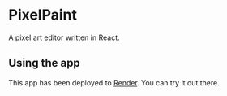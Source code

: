 # PixelPaint

A pixel art editor written in React.

## Using the app

This app has been deployed to [Render](https://pixelpaint-react.onrender.com/). You can try it out there.
